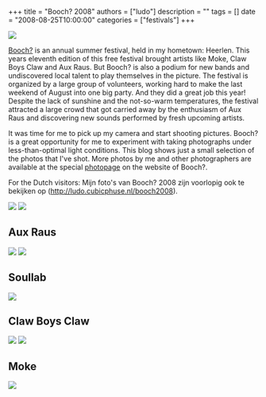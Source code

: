 +++
title = "Booch? 2008"
authors = ["ludo"]
description = ""
tags = []
date = "2008-08-25T10:00:00"
categories = ["festivals"]
+++

![](DSC_4961.jpg)

[Booch?](http://www.booch.nl) is an annual summer festival, held in my hometown: Heerlen. This years eleventh edition of this free festival brought artists like Moke, Claw Boys Claw and Aux Raus. But Booch? is also a podium for new bands and undiscovered local talent to play themselves in the picture. The festival is organized by a large group of volunteers, working hard to make the last weekend of August into one big party. And they did a great job this year! Despite the lack of sunshine and the not-so-warm temperatures, the festival attracted a large crowd that got carried away by the enthusiasm of Aux Raus and discovering new sounds performed by fresh upcoming artists.

It was time for me to pick up my camera and start shooting pictures. Booch? is a great opportunity for me to experiment with taking photographs under less-than-optimal light conditions. This blog shows just a small selection of the photos that I've shot. More photos by me and other photographers are available at the special [photopage](http://www.booch.nl/index_alt.html)</a> on the website of Booch?.

For the Dutch visitors: Mijn foto's van Booch? 2008 zijn voorlopig ook te bekijken op (http://ludo.cubicphuse.nl/booch2008).

![](DSC_4997.jpg)
![](DSC_4643.jpg)

## Aux Raus

![](DSC_4877.jpg)
![](DSC_48779.jpg)

## Soullab

![](DSC_4903.jpg)

## Claw Boys Claw

![](DSC_4969.jpg)
![](DSC_4966.jpg)

## Moke

![](DSC_5052.jpg)